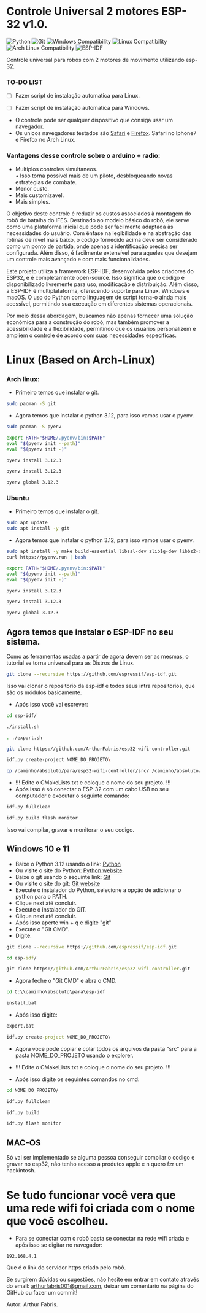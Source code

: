 # Controle Universal 2 motores ESP-32 v1.0.
![Python](https://img.shields.io/badge/Python-3.8.3%2B-green)
![Git](https://img.shields.io/badge/Git-2.45.1-green)
![Windows Compatibility](https://img.shields.io/badge/Windows-10-blue)
![Linux Compatibility](https://img.shields.io/badge/Linux-Compatible-blue)
![Arch Linux Compatibility](https://img.shields.io/badge/Arch-Linux-blue)
![ESP-IDF](https://img.shields.io/badge/ESP--IDF-v5.4-red)




Controle universal para robôs com 2 motores de movimento utilizando esp-32.
### TO-DO LIST

- [ ] Fazer script de instalação automatica para Linux.
- [ ] Fazer script de instalação automatica para Windows.


- O controle pode ser qualquer dispositivo que consiga usar um navegador.
- Os unicos navegadores testados são [Safari](https://pt.wikipedia.org/wiki/Safari_(navegador)) e [Firefox](https://pt.wikipedia.org/wiki/Mozilla_Firefox). Safari no Iphone7 e Firefox no Arch Linux.

### Vantagens desse controle sobre o arduino + radio:
- Multiplos controles simultaneos.\
  • Isso torna possivel mais de um piloto, desbloqueando novas estrategias de combate.
- Menor custo.
- Mais customizavel.
- Mais simples.



O objetivo deste controle é reduzir os custos associados à montagem do robô de batalha do IFES. Destinado ao modelo básico do robô, ele serve como uma plataforma inicial que pode ser facilmente adaptada às necessidades do usuário. Com ênfase na legibilidade e na abstração das rotinas de nível mais baixo, o código fornecido acima deve ser considerado como um ponto de partida, onde apenas a identificação precisa ser configurada. Além disso, é facilmente extensível para aqueles que desejam um controle mais avançado e com mais funcionalidades.



Este projeto utiliza a framework ESP-IDF, desenvolvida pelos criadores do ESP32, e é completamente open-source. Isso significa que o código é disponibilizado livremente para uso, modificação e distribuição. Além disso, a ESP-IDF é multiplataforma, oferecendo suporte para Linux, Windows e macOS. O uso do Python como linguagem de script torna-o ainda mais acessível, permitindo sua execução em diferentes sistemas operacionais.



Por meio dessa abordagem, buscamos não apenas fornecer uma solução econômica para a construção do robô, mas também promover a acessibilidade e a flexibilidade, permitindo que os usuários personalizem e ampliem o controle de acordo com suas necessidades específicas.
# Linux (Based on Arch-Linux)
### Arch linux:
- Primeiro temos que instalar o git.
```bash
sudo pacman -S git
```
- Agora temos que instalar o python 3.12, para isso vamos usar o pyenv.
```bash
sudo pacman -S pyenv
```
```bash
export PATH="$HOME/.pyenv/bin:$PATH"
eval "$(pyenv init --path)"
eval "$(pyenv init -)"
```
```bash
pyenv install 3.12.3
```
```bash
pyenv install 3.12.3
```
```bash
pyenv global 3.12.3
```
### Ubuntu
- Primeiro temos que instalar o git.

```bash
sudo apt update
sudo apt install -y git
```

- Agora temos que instalar o python 3.12, para isso vamos usar o pyenv.
```bash
sudo apt install -y make build-essential libssl-dev zlib1g-dev libbz2-dev libreadline-dev libsqlite3-dev wget curl llvm libncurses5-dev libncursesw5-dev xz-utils tk-dev libffi-dev liblzma-dev python-openssl git
curl https://pyenv.run | bash
```
```bash
export PATH="$HOME/.pyenv/bin:$PATH"
eval "$(pyenv init --path)"
eval "$(pyenv init -)"
```
```bash
pyenv install 3.12.3
```
```bash
pyenv install 3.12.3
```
```bash
pyenv global 3.12.3
```
## Agora temos que instalar o ESP-IDF no seu sistema.
Como as ferramentas usadas a partir de agora devem ser as mesmas, o tutorial se torna universal para as Distros de Linux.
```bash
git clone --recursive https://github.com/espressif/esp-idf.git
```
Isso vai clonar o repositorio da esp-idf e todos seus intra repositorios, que são os módulos basicamente.


- Após isso você vai escrever:
```bash
cd esp-idf/
```
```bash
./install.sh
```
```bash
. ./export.sh
```
```bash
git clone https://github.com/ArthurFabris/esp32-wifi-controller.git
```
```bash
idf.py create-project NOME_DO_PROJETO\
```
```bash
cp /caminho/absoluto/para/esp32-wifi-controller/src/ /caminho/absoluto/para/NOME_DO_PROJETO
```
- !!! Edite o CMakeLists.txt e coloque o nome do seu projeto. !!!
- Após isso é só conectar o ESP-32 com um cabo USB no seu computador e executar o seguinte comando:
```bash
idf.py fullclean
```
```bash
idf.py build flash monitor
```
Isso vai compilar, gravar e monitorar o seu codigo.



## Windows 10 e 11
- Baixe o Python 3.12 usando o link: [Python](https://www.python.org/ftp/python/3.12.3/python-3.12.3-amd64.exe)
- Ou visite o site do Python: [Python website](https://www.python.org/downloads/windows/)
- Baixe o git usando o seguinte link: [Git](https://github.com/git-for-windows/git/releases/download/v2.45.1.windows.1/Git-2.45.1-64-bit.exe)
- Ou visite o site do git: [Git website](https://git-scm.com/download/win)
- Execute o instalador do Python, selecione a opção de adicionar o python para o PATH.
- Clique next até concluir.
- Execute o instalador do GIT.
- Clique next até concluir.
- Após isso aperte win + q e digite "git"
- Execute o "Git CMD".
- Digite:
```cmd
git clone --recursive https://github.com/espressif/esp-idf.git
```
```cmd
cd esp-idf/
```
```cmd
git clone https://github.com/ArthurFabris/esp32-wifi-controller.git
```
- Agora feche o "Git CMD" e abra o CMD.
```cmd
cd C:\\caminho\absoluto\para\esp-idf
```
```cmd
install.bat
```
- Após isso digite:
```cmd
export.bat
```
```cmd
idf.py create-project NOME_DO_PROJETO\
```
- Agora voce pode copiar e colar todos os arquivos da pasta "src" para a pasta NOME_DO_PROJETO usando o explorer.

- !!! Edite o CMakeLists.txt e coloque o nome do seu projeto. !!!

- Após isso digite os seguintes comandos no cmd:
```cmd
cd NOME_DO_PROJETO/
```
```cmd
idf.py fullclean
```
```cmd
idf.py build
```
```cmd
idf.py flash monitor
```


## MAC-OS
Só vai ser implementado se alguma pessoa conseguir compilar o codigo e gravar no esp32, não tenho acesso a produtos apple e n quero fzr um hackintosh.

# Se tudo funcionar você vera que uma rede wifi foi criada com o nome que você escolheu.
     
- Para se conectar com o robô basta se conectar na rede wifi criada e após isso se digitar no navegador:
```https
192.168.4.1
```
Que é o link do servidor https criado pelo robô.


Se surgirem dúvidas ou sugestões, não hesite em entrar em contato através do email: arthurfabris001@gmail.com, deixar um comentário na página do GitHub ou fazer um commit!

Autor: Arthur Fabris.



